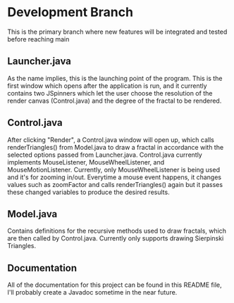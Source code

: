 # Development Branch
This is the primary branch where new features will be integrated and tested before reaching main

## Launcher.java
As the name implies, this is the launching point of the program. This is the first window which opens after the application is run, and it currently contains two JSpinners which let the user choose the resolution of the render canvas (Control.java) and the degree of the fractal to be rendered.

## Control.java
After clicking "Render", a Control.java window will open up, which calls renderTriangles() from Model.java to draw a fractal in accordance with the selected options passed from Launcher.java.
Control.java currently implements MouseListener, MouseWheelListener, and MouseMotionListener. Currently, only MouseWheelListener is being used and it's for zooming in/out. 
Everytime a mouse event happens, it changes values such as zoomFactor and calls renderTriangles() again but it passes these changed variables to produce the desired results.

## Model.java
Contains definitions for the recursive methods used to draw fractals, which are then called by Control.java.
Currently only supports drawing Sierpinski Triangles.

## Documentation
All of the documentation for this project can be found in this README file, I'll probably create a Javadoc sometime in the near future.
